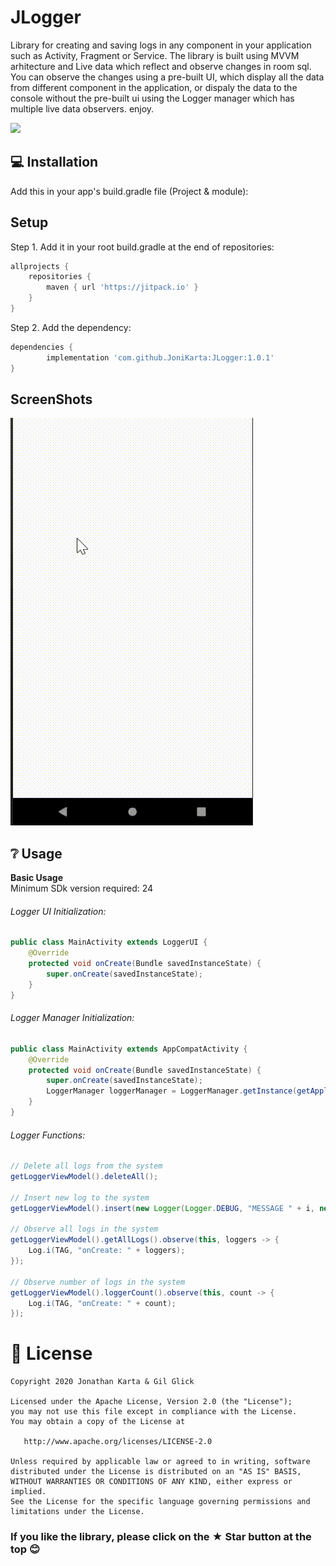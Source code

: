 # JLogger
Library for creating and saving logs in any component in your application such as Activity, Fragment or Service.
The library is built using MVVM arhitecture and Live data which reflect and observe changes in room sql.
You can observe the changes using a pre-built UI, which display all the data from different component in the application,
or dispaly the data to the console without the pre-built ui using the Logger manager which has multiple live data observers.
enjoy.

[![](https://jitpack.io/v/JoniKarta/JLogger.svg)](https://jitpack.io/#JoniKarta/JLogger)


## 💻 Installation
Add this in your app's build.gradle file (Project & module):
## Setup
Step 1. Add it in your root build.gradle at the end of repositories:
```gradle
allprojects {
    repositories {
        maven { url 'https://jitpack.io' }
    }
}
```

Step 2. Add the dependency:
```gradle
dependencies {
        implementation 'com.github.JoniKarta:JLogger:1.0.1'
}
```
## ScreenShots 
![](Images/Jlogger.gif)


## ❔ Usage
**Basic Usage**
</br>
Minimum SDk version required: 24

###### Logger UI Initialization:
```java
public class MainActivity extends LoggerUI {
    @Override
    protected void onCreate(Bundle savedInstanceState) {
        super.onCreate(savedInstanceState);
    }
}              
```
###### Logger Manager Initialization:
```java
public class MainActivity extends AppCompatActivity {
    @Override
    protected void onCreate(Bundle savedInstanceState) {
        super.onCreate(savedInstanceState);
        LoggerManager loggerManager = LoggerManager.getInstance(getApplication());
    }
}                
```

###### Logger Functions:

```java
// Delete all logs from the system
getLoggerViewModel().deleteAll();

// Insert new log to the system
getLoggerViewModel().insert(new Logger(Logger.DEBUG, "MESSAGE " + i, new Date()));
        
// Observe all logs in the system
getLoggerViewModel().getAllLogs().observe(this, loggers -> {
    Log.i(TAG, "onCreate: " + loggers);
});

// Observe number of logs in the system
getLoggerViewModel().loggerCount().observe(this, count -> {
    Log.i(TAG, "onCreate: " + count);
});
```

# 📃 License

    Copyright 2020 Jonathan Karta & Gil Glick

    Licensed under the Apache License, Version 2.0 (the "License");
    you may not use this file except in compliance with the License.
    You may obtain a copy of the License at

       http://www.apache.org/licenses/LICENSE-2.0

    Unless required by applicable law or agreed to in writing, software
    distributed under the License is distributed on an "AS IS" BASIS,
    WITHOUT WARRANTIES OR CONDITIONS OF ANY KIND, either express or implied.
    See the License for the specific language governing permissions and
    limitations under the License.

### If you like the library, please click on the ★ Star button at the top 😊
